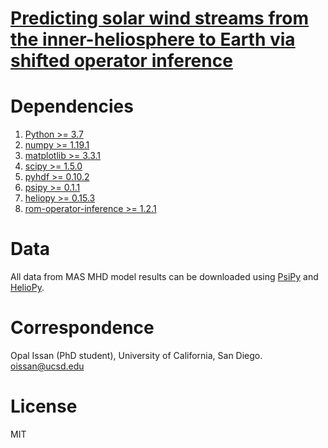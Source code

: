 # [Predicting solar wind streams from the inner-heliosphere to Earth via shifted operator inference](https://www.sciencedirect.com/science/article/pii/S0021999122007525#!)


# Dependencies
1. [Python >= 3.7](https://www.python.org/downloads/)
1. [numpy >= 1.19.1](https://numpy.org/install/)
3. [matplotlib >= 3.3.1](https://matplotlib.org/users/installing.html)
4. [scipy >= 1.5.0](https://www.scipy.org/install.html)
5. [pyhdf >= 0.10.2](https://pypi.org/project/pyhdf/)
6. [psipy >= 0.1.1](https://psipy.readthedocs.io/en/stable/guide/installing.html)
7. [heliopy >= 0.15.3](https://docs.heliopy.org/en/stable/index.html)
8. [rom-operator-inference >= 1.2.1](https://pypi.org/project/rom-operator-inference/)


# Data 
All data from MAS MHD model results can be downloaded using [PsiPy](https://psipy.readthedocs.io/en/stable/auto_examples/sampling/plot_in_situ_comparison.html#sphx-glr-auto-examples-sampling-plot-in-situ-comparison-py) and [HelioPy](https://docs.heliopy.org/en/stable/index.html). 

# Correspondence
Opal Issan (PhD student), University of California, San Diego. oissan@ucsd.edu

# License
MIT
